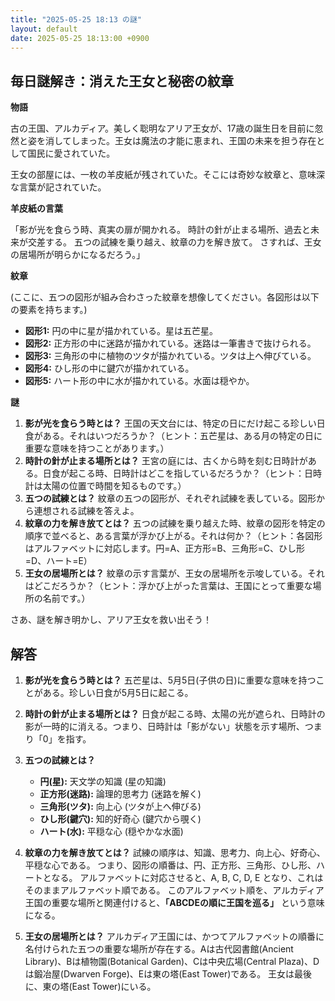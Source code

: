 ```yaml
---
title: "2025-05-25 18:13 の謎"
layout: default
date: 2025-05-25 18:13:00 +0900
---
```

## 毎日謎解き：消えた王女と秘密の紋章

**物語**

古の王国、アルカディア。美しく聡明なアリア王女が、17歳の誕生日を目前に忽然と姿を消してしまった。王女は魔法の才能に恵まれ、王国の未来を担う存在として国民に愛されていた。

王女の部屋には、一枚の羊皮紙が残されていた。そこには奇妙な紋章と、意味深な言葉が記されていた。

**羊皮紙の言葉**

「影が光を食らう時、真実の扉が開かれる。
  時計の針が止まる場所、過去と未来が交差する。
  五つの試練を乗り越え、紋章の力を解き放て。
  さすれば、王女の居場所が明らかになるだろう。」

**紋章**

(ここに、五つの図形が組み合わさった紋章を想像してください。各図形は以下の要素を持ちます。)

*   **図形1:** 円の中に星が描かれている。星は五芒星。
*   **図形2:** 正方形の中に迷路が描かれている。迷路は一筆書きで抜けられる。
*   **図形3:** 三角形の中に植物のツタが描かれている。ツタは上へ伸びている。
*   **図形4:** ひし形の中に鍵穴が描かれている。
*   **図形5:** ハート形の中に水が描かれている。水面は穏やか。

**謎**

1.  **影が光を食らう時とは？**
    王国の天文台には、特定の日にだけ起こる珍しい日食がある。それはいつだろうか？（ヒント：五芒星は、ある月の特定の日に重要な意味を持つことがあります。）
2.  **時計の針が止まる場所とは？**
    王宮の庭には、古くから時を刻む日時計がある。日食が起こる時、日時計はどこを指しているだろうか？（ヒント：日時計は太陽の位置で時間を知るものです。）
3.  **五つの試練とは？**
    紋章の五つの図形が、それぞれ試練を表している。図形から連想される試練を答えよ。
4.  **紋章の力を解き放てとは？**
    五つの試練を乗り越えた時、紋章の図形を特定の順序で並べると、ある言葉が浮かび上がる。それは何か？（ヒント：各図形はアルファベットに対応します。円=A、正方形=B、三角形=C、ひし形=D、ハート=E）
5.  **王女の居場所とは？**
    紋章の示す言葉が、王女の居場所を示唆している。それはどこだろうか？（ヒント：浮かび上がった言葉は、王国にとって重要な場所の名前です。）

さあ、謎を解き明かし、アリア王女を救い出そう！

## 解答

1.  **影が光を食らう時とは？**
    五芒星は、5月5日(子供の日)に重要な意味を持つことがある。珍しい日食が5月5日に起こる。
2.  **時計の針が止まる場所とは？**
    日食が起こる時、太陽の光が遮られ、日時計の影が一時的に消える。つまり、日時計は「影がない」状態を示す場所、つまり「0」を指す。
3.  **五つの試練とは？**
    *   **円(星):** 天文学の知識 (星の知識)
    *   **正方形(迷路):** 論理的思考力 (迷路を解く)
    *   **三角形(ツタ):** 向上心 (ツタが上へ伸びる)
    *   **ひし形(鍵穴):** 知的好奇心 (鍵穴から覗く)
    *   **ハート(水):** 平穏な心 (穏やかな水面)
4.  **紋章の力を解き放てとは？**
    試練の順序は、知識、思考力、向上心、好奇心、平穏な心である。
    つまり、図形の順番は、円、正方形、三角形、ひし形、ハートとなる。
    アルファベットに対応させると、A, B, C, D, E となり、これはそのままアルファベット順である。
    このアルファベット順を、アルカディア王国の重要な場所と関連付けると、**「ABCDEの順に王国を巡る」** という意味になる。

5.  **王女の居場所とは？**
    アルカディア王国には、かつてアルファベットの順番に名付けられた五つの重要な場所が存在する。Aは古代図書館(Ancient Library)、Bは植物園(Botanical Garden)、Cは中央広場(Central Plaza)、Dは鍛冶屋(Dwarven Forge)、Eは東の塔(East Tower)である。
    王女は最後に、東の塔(East Tower)にいる。
